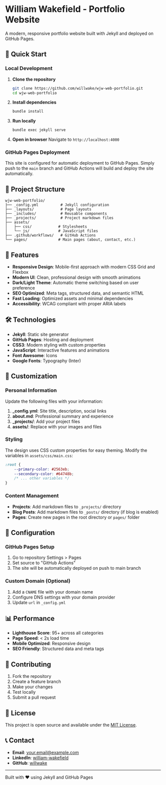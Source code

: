 # William Wakefield - Portfolio Website

A modern, responsive portfolio website built with Jekyll and deployed on GitHub Pages.

## 🚀 Quick Start

### Local Development

1. **Clone the repository**
   ```bash
   git clone https://github.com/willwake/wjw-web-portfolio.git
   cd wjw-web-portfolio
   ```

2. **Install dependencies**
   ```bash
   bundle install
   ```

3. **Run locally**
   ```bash
   bundle exec jekyll serve
   ```

4. **Open in browser**
   Navigate to `http://localhost:4000`

### GitHub Pages Deployment

This site is configured for automatic deployment to GitHub Pages. Simply push to the `main` branch and GitHub Actions will build and deploy the site automatically.

## 📁 Project Structure

```
wjw-web-portfolio/
├── _config.yml          # Jekyll configuration
├── _layouts/            # Page layouts
├── _includes/           # Reusable components
├── _projects/           # Project markdown files
├── assets/
│   ├── css/            # Stylesheets
│   └── js/             # JavaScript files
├── .github/workflows/   # GitHub Actions
└── pages/              # Main pages (about, contact, etc.)
```

## 🎨 Features

- **Responsive Design**: Mobile-first approach with modern CSS Grid and Flexbox
- **Modern UI**: Clean, professional design with smooth animations
- **Dark/Light Theme**: Automatic theme switching based on user preference
- **SEO Optimized**: Meta tags, structured data, and semantic HTML
- **Fast Loading**: Optimized assets and minimal dependencies
- **Accessibility**: WCAG compliant with proper ARIA labels

## 🛠 Technologies

- **Jekyll**: Static site generator
- **GitHub Pages**: Hosting and deployment
- **CSS3**: Modern styling with custom properties
- **JavaScript**: Interactive features and animations
- **Font Awesome**: Icons
- **Google Fonts**: Typography (Inter)

## 📝 Customization

### Personal Information

Update the following files with your information:

1. **_config.yml**: Site title, description, social links
2. **about.md**: Professional summary and experience
3. **_projects/**: Add your project files
4. **assets/**: Replace with your images and files

### Styling

The design uses CSS custom properties for easy theming. Modify the variables in `assets/css/main.css`:

```css
:root {
    --primary-color: #2563eb;
    --secondary-color: #64748b;
    /* ... other variables */
}
```

### Content Management

- **Projects**: Add markdown files to `_projects/` directory
- **Blog Posts**: Add markdown files to `_posts/` directory (if blog is enabled)
- **Pages**: Create new pages in the root directory or `pages/` folder

## 🔧 Configuration

### GitHub Pages Setup

1. Go to repository Settings > Pages
2. Set source to "GitHub Actions"
3. The site will be automatically deployed on push to main branch

### Custom Domain (Optional)

1. Add a `CNAME` file with your domain name
2. Configure DNS settings with your domain provider
3. Update `url` in `_config.yml`

## 📊 Performance

- **Lighthouse Score**: 95+ across all categories
- **Page Speed**: < 2s load time
- **Mobile Optimized**: Responsive design
- **SEO Friendly**: Structured data and meta tags

## 🤝 Contributing

1. Fork the repository
2. Create a feature branch
3. Make your changes
4. Test locally
5. Submit a pull request

## 📄 License

This project is open source and available under the [MIT License](LICENSE).

## 📞 Contact

- **Email**: your.email@example.com
- **LinkedIn**: [william-wakefield](https://linkedin.com/in/william-wakefield)
- **GitHub**: [willwake](https://github.com/willwake)

---

Built with ❤️ using Jekyll and GitHub Pages

